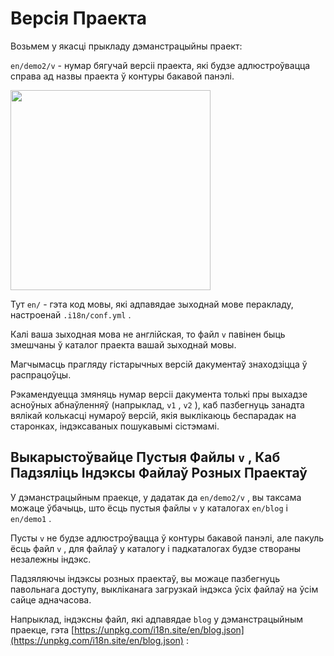 # Версія Праекта

Возьмем у якасці прыкладу дэманстрацыйны праект:

`en/demo2/v` - нумар бягучай версіі праекта, які будзе адлюстроўвацца справа ад назвы праекта ў контуры бакавой панэлі.

<img src="https://p.3ti.site/1721290486.avif" width="320px">

Тут `en/` - гэта код мовы, які адпавядае зыходнай мове перакладу, настроенай `.i18n/conf.yml` .

Калі ваша зыходная мова не англійская, то файл `v` павінен быць змешчаны ў каталог праекта вашай зыходнай мовы.

Магчымасць прагляду гістарычных версій дакументаў знаходзіцца ў распрацоўцы.

Рэкамендуецца змяняць нумар версіі дакумента толькі пры выхадзе асноўных абнаўленняў (напрыклад, `v1` , `v2` ), каб пазбегнуць занадта вялікай колькасці нумароў версій, якія выклікаюць беспарадак на старонках, індэксаваных пошукавымі сістэмамі.

## Выкарыстоўвайце Пустыя Файлы `v` , Каб Падзяліць Індэксы Файлаў Розных Праектаў

У дэманстрацыйным праекце, у дадатак да `en/demo2/v` , вы таксама можаце ўбачыць, што ёсць пустыя файлы `v` у каталогах `en/blog` і `en/demo1` .

Пусты `v` не будзе адлюстроўвацца ў контуры бакавой панэлі, але пакуль ёсць файл `v` , для файлаў у каталогу і падкаталогах будзе створаны незалежны індэкс.

Падзяляючы індэксы розных праектаў, вы можаце пазбегнуць павольнага доступу, выкліканага загрузкай індэкса ўсіх файлаў на ўсім сайце адначасова.

Напрыклад, індэксны файл, які адпавядае `blog` у дэманстрацыйным праекце, гэта [https://unpkg.com/i18n.site/en/blog.json](https://unpkg.com/i18n.site/en/blog.json) :